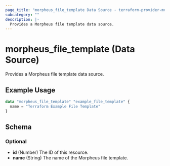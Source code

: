 ```yaml
---
page_title: "morpheus_file_template Data Source - terraform-provider-morpheus"
subcategory: ""
description: |-
  Provides a Morpheus file template data source.
---
```


# morpheus_file_template (Data Source)

Provides a Morpheus file template data source.

## Example Usage

```terraform
data "morpheus_file_template" "example_file_template" {
  name = "Terraform Example File Template"
}
```

<!-- schema generated by tfplugindocs -->
## Schema

### Optional

- **id** (Number) The ID of this resource.
- **name** (String) The name of the Morpheus file template.